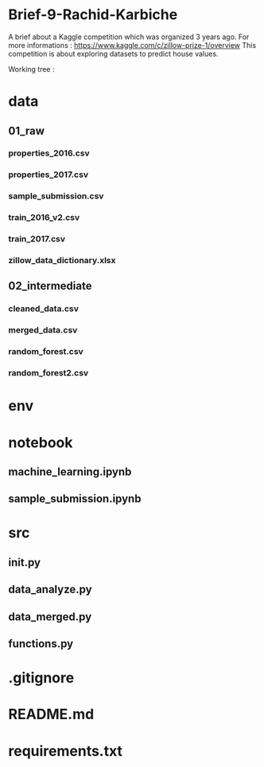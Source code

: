 # Brief-9-Rachid-Karbiche

A brief about a Kaggle competition which was organized 3 years ago.
For more informations : https://www.kaggle.com/c/zillow-prize-1/overview
This competition is about exploring datasets to predict house values.

Working tree :

# data
## 01_raw
### properties_2016.csv
### properties_2017.csv
### sample_submission.csv
### train_2016_v2.csv
### train_2017.csv
### zillow_data_dictionary.xlsx
## 02_intermediate
### cleaned_data.csv
### merged_data.csv
### random_forest.csv
### random_forest2.csv
# env
# notebook
## machine_learning.ipynb
## sample_submission.ipynb
# src
## __init__.py
## data_analyze.py
## data_merged.py
## functions.py
# .gitignore
# README.md
# requirements.txt